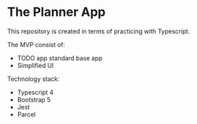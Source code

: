 # The Planner App

This repository is created in terms of practicing with Typescript.

The MVP consist of:
- TODO app standard base app
- Simplified UI

Technology stack:
- Typescript 4
- Bootstrap 5
- Jest
- Parcel
